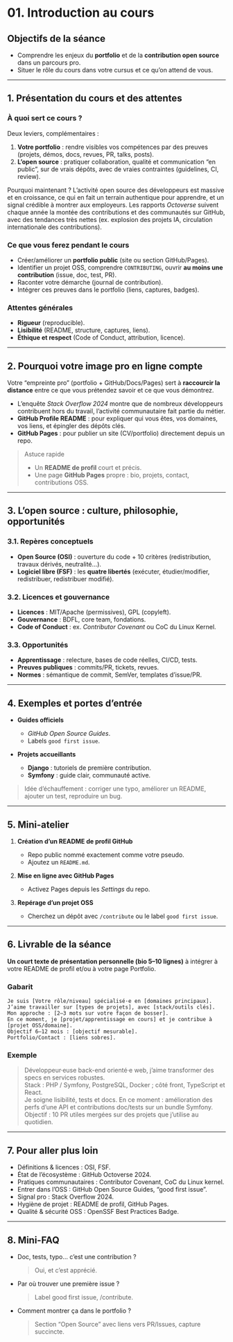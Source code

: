 # 01. Introduction au cours

## Objectifs de la séance

- Comprendre les enjeux du **portfolio** et de la **contribution open source** dans un parcours pro.
- Situer le rôle du cours dans votre cursus et ce qu’on attend de vous.

---

## 1. Présentation du cours et des attentes

### À quoi sert ce cours ?

Deux leviers, complémentaires :

1. **Votre portfolio** : rendre visibles vos compétences par des preuves (projets, démos, docs, revues, PR, talks,
   posts).
2. **L’open source** : pratiquer collaboration, qualité et communication “en public”, sur de vrais dépôts, avec de
   vraies contraintes (guidelines, CI, review).

Pourquoi maintenant ? L’activité open source des développeurs est massive et en croissance, ce qui en fait un terrain
authentique pour apprendre, et un signal crédible à montrer aux employeurs. Les rapports *Octoverse* suivent chaque
année la montée des contributions et des communautés sur GitHub, avec des tendances très nettes (ex. explosion des
projets IA, circulation internationale des contributions).

### Ce que vous ferez pendant le cours

- Créer/améliorer un **portfolio public** (site ou section GitHub/Pages).
- Identifier un projet OSS, comprendre `CONTRIBUTING`, ouvrir **au moins une contribution** (issue, doc, test, PR).
- Raconter votre démarche (journal de contribution).
- Intégrer ces preuves dans le portfolio (liens, captures, badges).

### Attentes générales

- **Rigueur** (reproducible).
- **Lisibilité** (README, structure, captures, liens).
- **Éthique et respect** (Code of Conduct, attribution, licence).

---

## 2. Pourquoi votre image pro en ligne compte

Votre “empreinte pro” (portfolio + GitHub/Docs/Pages) sert à **raccourcir la distance** entre ce que vous prétendez
savoir et ce que vous démontrez.

- L’enquête *Stack Overflow 2024* montre que de nombreux développeurs contribuent hors du travail, l’activité
  communautaire fait partie du métier.
- **GitHub Profile README** : pour expliquer qui vous êtes, vos domaines, vos liens, et épingler des dépôts clés.
- **GitHub Pages** : pour publier un site (CV/portfolio) directement depuis un repo.

> Astuce rapide
> - Un **README de profil** court et précis.
> - Une page **GitHub Pages** propre : bio, projets, contact, contributions OSS.

---

## 3. L’open source : culture, philosophie, opportunités

### 3.1. Repères conceptuels

- **Open Source (OSI)** : ouverture du code + 10 critères (redistribution, travaux dérivés, neutralité…).
- **Logiciel libre (FSF)** : les **quatre libertés** (exécuter, étudier/modifier, redistribuer, redistribuer modifié).

### 3.2. Licences et gouvernance

- **Licences** : MIT/Apache (permissives), GPL (copyleft).
- **Gouvernance** : BDFL, core team, fondations.
- **Code of Conduct** : ex. *Contributor Covenant* ou CoC du Linux Kernel.

### 3.3. Opportunités

- **Apprentissage** : relecture, bases de code réelles, CI/CD, tests.
- **Preuves publiques** : commits/PR, tickets, revues.
- **Normes** : sémantique de commit, SemVer, templates d’issue/PR.

---

## 4. Exemples et portes d’entrée

- **Guides officiels**
    - *GitHub Open Source Guides*.
    - Labels `good first issue`.

- **Projets accueillants**
    - **Django** : tutoriels de première contribution.
    - **Symfony** : guide clair, communauté active.

> Idée d’échauffement : corriger une typo, améliorer un README, ajouter un test, reproduire un bug.

---

## 5. Mini-atelier

1. **Création d’un README de profil GitHub**
    - Repo public nommé exactement comme votre pseudo.
    - Ajoutez un `README.md`.

2. **Mise en ligne avec GitHub Pages**
    - Activez Pages depuis les *Settings* du repo.

3. **Repérage d’un projet OSS**
    - Cherchez un dépôt avec `/contribute` ou le label `good first issue`.

---

## 6. Livrable de la séance

**Un court texte de présentation personnelle (bio 5–10 lignes)** à intégrer à votre README de profil et/ou à votre page
Portfolio.

### Gabarit

```text
Je suis [Votre rôle/niveau] spécialisé·e en [domaines principaux]. 
J’aime travailler sur [types de projets], avec [stack/outils clés]. 
Mon approche : [2–3 mots sur votre façon de bosser]. 
En ce moment, je [projet/apprentissage en cours] et je contribue à 
[projet OSS/domaine]. 
Objectif 6–12 mois : [objectif mesurable]. 
Portfolio/Contact : [liens sobres].
```

### Exemple

> Développeur·euse back-end orienté·e web, j’aime transformer des specs en services robustes.  
> Stack : PHP / Symfony, PostgreSQL, Docker ; côté front, TypeScript et React.  
> Je soigne lisibilité, tests et docs. En ce moment : amélioration des perfs d’une API et
> contributions doc/tests sur un bundle Symfony.  
> Objectif : 10 PR utiles mergées sur des projets que j’utilise au quotidien.

---

## 7. Pour aller plus loin

- Définitions & licences : OSI, FSF.
- État de l’écosystème : GitHub Octoverse 2024.
- Pratiques communautaires : Contributor Covenant, CoC du Linux kernel.
- Entrer dans l’OSS : GitHub Open Source Guides, “good first issue”.
- Signal pro : Stack Overflow 2024.
- Hygiène de projet : README de profil, GitHub Pages.
- Qualité & sécurité OSS : OpenSSF Best Practices Badge.

---

## 8. Mini-FAQ

- Doc, tests, typo… c’est une contribution ?

  > Oui, et c’est apprécié.

- Par où trouver une première issue ?
  > Label good first issue, /contribute.

- Comment montrer ça dans le portfolio ?
  > Section “Open Source” avec liens vers PR/Issues, capture succincte.
